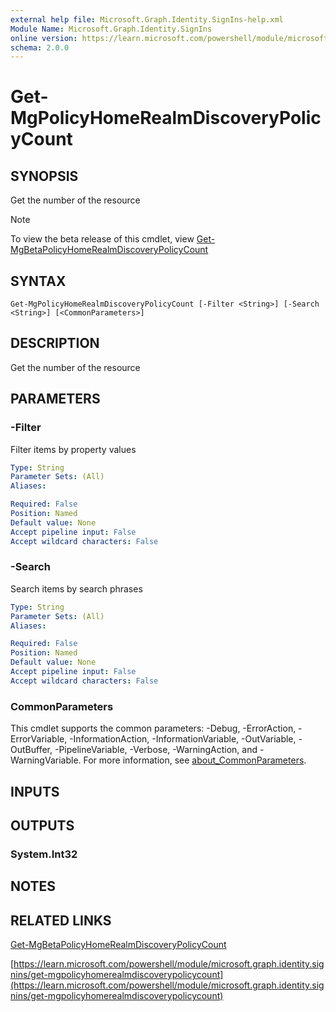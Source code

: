 ```yaml
---
external help file: Microsoft.Graph.Identity.SignIns-help.xml
Module Name: Microsoft.Graph.Identity.SignIns
online version: https://learn.microsoft.com/powershell/module/microsoft.graph.identity.signins/get-mgpolicyhomerealmdiscoverypolicycount
schema: 2.0.0
---
```


# Get-MgPolicyHomeRealmDiscoveryPolicyCount

## SYNOPSIS
Get the number of the resource

> [!NOTE]
> To view the beta release of this cmdlet, view [Get-MgBetaPolicyHomeRealmDiscoveryPolicyCount](/powershell/module/Microsoft.Graph.Beta.Identity.SignIns/Get-MgBetaPolicyHomeRealmDiscoveryPolicyCount?view=graph-powershell-beta)

## SYNTAX

```
Get-MgPolicyHomeRealmDiscoveryPolicyCount [-Filter <String>] [-Search <String>] [<CommonParameters>]
```

## DESCRIPTION
Get the number of the resource

## PARAMETERS

### -Filter
Filter items by property values

```yaml
Type: String
Parameter Sets: (All)
Aliases:

Required: False
Position: Named
Default value: None
Accept pipeline input: False
Accept wildcard characters: False
```

### -Search
Search items by search phrases

```yaml
Type: String
Parameter Sets: (All)
Aliases:

Required: False
Position: Named
Default value: None
Accept pipeline input: False
Accept wildcard characters: False
```

### CommonParameters
This cmdlet supports the common parameters: -Debug, -ErrorAction, -ErrorVariable, -InformationAction, -InformationVariable, -OutVariable, -OutBuffer, -PipelineVariable, -Verbose, -WarningAction, and -WarningVariable. For more information, see [about_CommonParameters](http://go.microsoft.com/fwlink/?LinkID=113216).

## INPUTS

## OUTPUTS

### System.Int32
## NOTES

## RELATED LINKS
[Get-MgBetaPolicyHomeRealmDiscoveryPolicyCount](/powershell/module/Microsoft.Graph.Beta.Identity.SignIns/Get-MgBetaPolicyHomeRealmDiscoveryPolicyCount?view=graph-powershell-beta)

[https://learn.microsoft.com/powershell/module/microsoft.graph.identity.signins/get-mgpolicyhomerealmdiscoverypolicycount](https://learn.microsoft.com/powershell/module/microsoft.graph.identity.signins/get-mgpolicyhomerealmdiscoverypolicycount)



